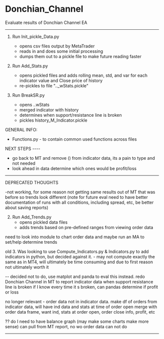 # Donchian_Channel
Evaluate results of Donchian Channel EA

---------------------------------------------------------------------------------------------------------------------

1. Run Init_pickle_Data.py
    - opens csv files output by MetaTrader
    - reads in and does some initial processing
    - dumps them out to a pickle file to make future reading faster

2. Run Add_Stats.py
    - opens pickled files and adds rolling mean, std, and var for each indicator value and Close price of history
    - re-pickles to file ".._wStats.pickle"

3. Run BreakSR.py
    - opens ..wStats
    - merged indicator with history
    - determines when support/resistance line is broken
    - pickles history_M_Indicator.pickle

GENERAL INFO:
- Functions.py - to contain common used functions across files


NEXT STEPS ----
- go back to MT and remove () from indicator data, its a pain to type and not needed
- look ahead in data determine which ones would be profit/loss

---------------------------------------------------------------------------------------------------------------------
DEPRECATED THOUGHTS

-not working, for some reason not getting same results out of MT that was before so trends look different (note for future eval need to have better documentation of runs with all conditions, including spread, etc, be better about saving reports)

2.  Run Add_Trends.py
    - opens pickled data files
    - adds trends based on pre-defined ranges from viewing order data

need to look into module to chart order data and maybe run an MA to set/help determine trends

old 3. Was looking to use Compute_Indicators.py & Indicators.py to add indicators in python, but decided against it.  - may not compute exactly the same as in MT4, will ultimately be time consuming and due to first reason not ultimately worth it

-- decided not to do, use matplot and panda to eval this instead.  redo Donchian Channel in MT to report indicator data when support resistance line is broken if I know every time it s broken, can pandas determine if profit or loss


no longer relevant - order data not in indicator data.  make df of orders from indicator data, will have ind data and stats at time of order open merge with order data frame, want ind, stats at order open, order close info, profit, etc

?? do I need to have balance graph (may make some charts make more sense) can pull from MT report, no wo order data
can not do

---------------------------------------------------------------------------------------------------------------------